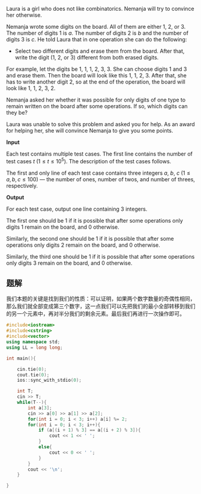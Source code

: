 Laura is a girl who does not like combinatorics. Nemanja will try to convince her otherwise.

Nemanja wrote some digits on the board. All of them are either $1$, $2$, or $3$. The number of digits $1$ is $a$. The number of digits $2$ is $b$ and the number of digits $3$ is $c$. He told Laura that in one operation she can do the following:

-   Select two different digits and erase them from the board. After that, write the digit ($1$, $2$, or $3$) different from both erased digits.

For example, let the digits be $1$, $1$, $1$, $2$, $3$, $3$. She can choose digits $1$ and $3$ and erase them. Then the board will look like this $1$, $1$, $2$, $3$. After that, she has to write another digit $2$, so at the end of the operation, the board will look like $1$, $1$, $2$, $3$, $2$.

Nemanja asked her whether it was possible for only digits of one type to remain written on the board after some operations. If so, which digits can they be?

Laura was unable to solve this problem and asked you for help. As an award for helping her, she will convince Nemanja to give you some points.

**Input**

Each test contains multiple test cases. The first line contains the number of test cases $t$ ($1 \le t \le 10^5$). The description of the test cases follows.

The first and only line of each test case contains three integers $a$, $b$, $c$ ($1 \le a, b, c \le 100$) — the number of ones, number of twos, and number of threes, respectively.

**Output**

For each test case, output one line containing $3$ integers.

The first one should be $1$ if it is possible that after some operations only digits $1$ remain on the board, and $0$ otherwise.

Similarly, the second one should be $1$ if it is possible that after some operations only digits $2$ remain on the board, and $0$ otherwise.

Similarly, the third one should be $1$ if it is possible that after some operations only digits $3$ remain on the board, and $0$ otherwise.

## 题解
我们本题的关键是找到我们的性质：可以证明，如果两个数字数量的奇偶性相同，那么我们就全部变成第三个数字，这一点我们可以先把我们的最小全部转移到我们的另一个元素中，再对半分我们的剩余元素。最后我们再进行一次操作即可。
```cpp
#include<iostream>
#include<cstring>
#include<vector>
using namespace std;
using LL = long long;

int main(){

    cin.tie(0);
    cout.tie(0);
    ios::sync_with_stdio(0);

    int T;
    cin >> T;
    while(T--){
        int a[3];
        cin >> a[0] >> a[1] >> a[2];
        for(int i = 0; i < 3; i++) a[i] %= 2;
        for(int i = 0; i < 3; i++){
            if (a[(i + 1) % 3] == a[(i + 2) % 3]){
                cout << 1 << ' ';
            }
            else{
                cout << 0 << ' ';
            }
        }
        cout << '\n';
    }

}
```